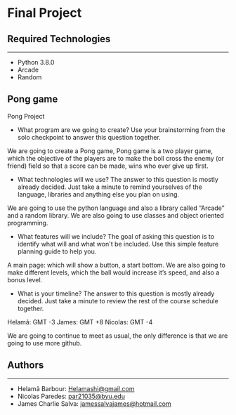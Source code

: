 # Final Project

## Required Technologies

---

- Python 3.8.0
- Arcade
- Random

## Pong game

Pong Project

- What program are we going to create? Use your brainstorming from the solo checkpoint to answer this question together.

We are going to create a Pong game, Pong game is a two player game, which the objective of the players are to make the boll cross the enemy (or friend) field so that a score can be made, wins who ever give up first.

- What technologies will we use? The answer to this question is mostly already decided. Just take a minute to remind yourselves of the language, libraries and anything else you plan on using.

We are going to use the python language and also a library called “Arcade” and a random library.
We are also going to use classes and object oriented programming.

- What features will we include? The goal of asking this question is to identify what will and what won't be included. Use this simple feature planning guide to help you.

A main page: which will show a button, a start bottom.
We are also going to make different levels, which the ball would increase it’s speed, and also a bonus level.

- What is your timeline? The answer to this question is mostly already decided. Just take a minute to review the rest of the course schedule together.

Helamã: GMT -3
James: GMT +8
Nicolas: GMT -4

We are going to continue to meet as usual, the only difference is that we are going to use more github.

## Authors

---

- Helamã Barbour: Helamashi@gmail.com
- Nicolas Paredes: par21035@byu.edu
- James Charlie Salva: jamessalvajames@hotmail.com
